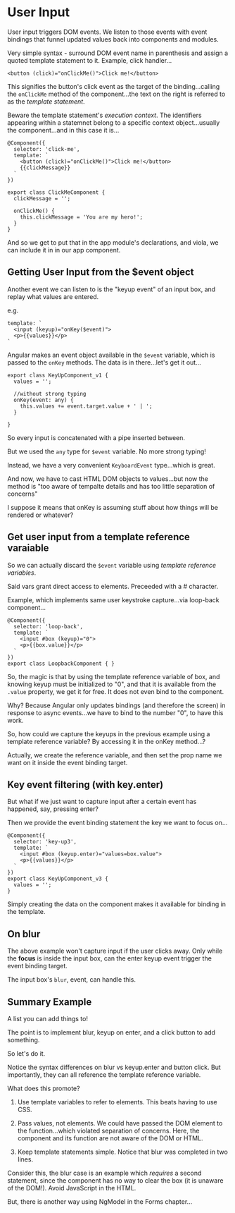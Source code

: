 # User Input

User input triggers DOM events. We listen to those events with event bindings that funnel updated values back into components and modules. 

Very simple syntax - surround DOM event name in parenthesis and assign a quoted template statement to it. Example, click handler...

`<button (click)="onClickMe()">Click me!</button>`

This signifies the button's click event as the target of the binding...calling the `onClickMe` method of the component...the text on the right is referred to as the *template statement*. 

Beware the template statement's *execution context*. The identifiers appearing within a statemnet belong to a specific context object...usually the component...and in this case it is...


```
@Component({
  selector: 'click-me',
  template: `
    <button (click)="onClickMe()">Click me!</button>
    {{clickMessage}}
  `
})

export class ClickMeComponent {
  clickMessage = '';

  onClickMe() {
    this.clickMessage = 'You are my hero!';
  }
}
``` 

And so we get to put that in the app module's declarations, and viola, we can include it in in our app component. 

## Getting User Input from the $event object 

Another event we can listen to is the "keyup event" of an input box, and replay what values are entered. 

e.g.

```
template: `
  <input (keyup)="onKey($event)">
  <p>{{values}}</p>
`
```

Angular makes an event object available in the `$event` variable, which is passed to the `onKey` methods. The data is in there...let's get it out...

```
export class KeyUpComponent_v1 {
  values = '';

  //without strong typing 
  onKey(event: any) { 
    this.values += event.target.value + ' | ';
  }

}
```

So every input is concatenated with a pipe inserted between. 

But we used the `any` type for `$event` variable. No more strong typing! 

Instead, we have a very convenient `KeyboardEvent` type...which is great. 

And now, we have to cast HTML DOM objects to values...but now the method is "too aware of tempalte details and has too little separation of concerns"

I suppose it means that onKey is assuming stuff about how things will be rendered or whatever? 

## Get user input from a template reference varaiable

So we can actually discard the `$event` variable using *template reference variables*. 

Said vars grant direct access to elements. Preceeded with a # character. 

Example, which implements same user keystroke capture...via loop-back component...

```
@Component({
  selector: 'loop-back',
  template: `
    <input #box (keyup)="0">
    <p>{{box.value}}</p>
  `
})
export class LoopbackComponent { }
```

So, the magic is that by using the template reference variable of box, and knowing keyup must be initialized to "0", and that it is available from the `.value` property, we get it for free. It does not even bind to the component. 

Why? Because Angular only updates bindings (and therefore the screen) in response to async events...we have to bind to the number "0", to have this work. 

So, how could we capture the keyups in the previous example using a template reference variable? By accessing it in the onKey method...?


Actually, we create the reference variable, and then set the prop name we want on it inside the event binding target.

## Key event filtering (with key.enter)

But what if we just want to capture input after a certain event has happened, say, pressing enter? 

Then we provide the event binding statement the key we want to focus on...

```
@Component({
  selector: 'key-up3',
  template: `
    <input #box (keyup.enter)="values=box.value">
    <p>{{values}}</p>
  `
})
export class KeyUpComponent_v3 {
  values = '';
}
```

Simply creating the data on the component makes it available for binding in the template. 

## On blur 

The above example won't capture input if the user clicks away. Only while the **focus** is inside the input box, can the enter keyup event trigger the event binding target. 

The input box's `blur`, event, can handle this. 

## Summary Example

A list you can add things to! 

The point is to implement blur, keyup on enter, and a click button to add something. 

So let's do it. 

Notice the syntax differences on blur vs keyup.enter and button click. But importantly, they can all reference the template reference variable. 

What does this promote? 

1. Use template variables to refer to elements. This beats having to use CSS. 

2. Pass values, not elements. We could have passed the DOM element to the function...which violated separation of concerns. Here, the component and its function are not aware of the DOM or HTML. 

3. Keep template statements simple. Notice that blur was completed in two lines. 

Consider this, the blur case is an example which *requires* a second statement, since the component has no way to clear the box (it is unaware of the DOM!). Avoid JavaScript in the HTML. 

But, there is another way using NgModel in the Forms chapter...


